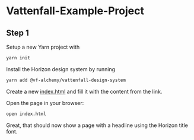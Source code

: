 # Vattenfall-Example-Project

## Step 1

Setup a new Yarn project with 

```sh
yarn init
```

Install the Horizon design system by running

```sh
yarn add @vf-alchemy/vattenfall-design-system
```

Create a new [index.html](./index.html) and fill it with the content from the link.

Open the page in your browser:
```sh
open index.html
```

Great, that should now show a page with a headline using the Horizon title font.
